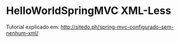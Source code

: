 HelloWorldSpringMVC XML-Less
===================

Tutorial explicado em: http://sitedo.ph/spring-mvc-configurado-sem-nenhum-xml/

